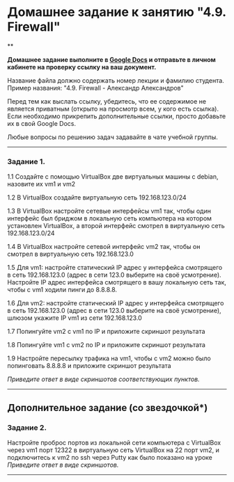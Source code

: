 # Домашнее задание к занятию "4.9. Firewall"

**

**Домашнее задание выполните в [Google Docs](https://docs.google.com/) и отправьте в личном кабинете на проверку ссылку на ваш документ.** 

Название файла должно содержать номер лекции и фамилию студента. Пример названия: "4.9. Firewall - Александр Александров"

Перед тем как выслать ссылку, убедитесь, что ее содержимое не является приватным (открыто на просмотр всем, у кого есть ссылка). Если необходимо прикрепить дополнительные ссылки, просто добавьте их в свой Google Docs.

Любые вопросы по решению задач задавайте в чате учебной группы.

---

### Задание 1. 

1.1 Создайте с помощью VirtualBox две виртуальных машины с debian, назовите их vm1 и vm2

1.2 В VirtualBox создайте виртуальную сеть 192.168.123.0/24

1.3 В VirtualBox настройте сетевые интерфейсы vm1 так, чтобы один интерфейс был бриджом в локальную сеть компьютера на котором установлен VirtualBox, а второй интерфейс смотрел в виртуальную сеть 192.168.123.0/24

1.4 В VirtualBox настройте сетевой интерфейс vm2 так, чтобы он смотрел в виртуальную сеть 192.168.123.0

1.5 Для vm1: настройте статический IP адрес у интерфейса смотрящего в сеть 192.168.123.0 (адрес в сети 123.0 выберите на своё усмотрение). Настройте IP адрес интерфейса смотрящего в вашу локальную сеть так, чтобы c vm1 ходили пинги до 8.8.8.8.

1.6 Для vm2: настройте статический IP адрес у интерфейса смотрящего в сеть 192.168.123.0 (адрес в сети 123.0 выберите на своё усмотрение), шлюзом укажите IP vm1 из сети 192.168.123.0

1.7 Попингуйте vm2 с vm1 по IP и приложите скриншот результата

1.8 Попингуйте vm1 с vm2 по IP и приложите скриншот результата

1.9 Настройте пересылку трафика на vm1, чтобы с vm2 можно было попинговать 8.8.8.8 и приложите скриншот результата

*Приведите ответ в виде скриншотов соответствующих пунктов.*

---

## Дополнительное задание (со звездочкой*)

### Задание 2. 

Настройте проброс портов из локальной сети компьютера с VirtualBox через vm1 порт 12322 в виртуальную сеть VirtualBox на 22 порт vm2, и подключитесь к vm2 по ssh через Putty как было показано на уроке
*Приведите ответ в виде скриншотов.*

---
